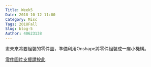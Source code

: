 ```yaml
---
Title: Week5
Date: 2018-10-12 11:00
Category: Misc
Tags: 2018Fall
Slug: blog-5
Author: 40623138
---
```


<!-- PELICAN_END_SUMMARY -->

畫未來將要組裝的零件圖，準備利用Onshape將零件組裝成一座小機構。

[零件圖片支援請按此](https://drive.google.com/file/d/1ey82PE931xuio89bpCNdeCb1btKRgwGk/view?usp=sharing)